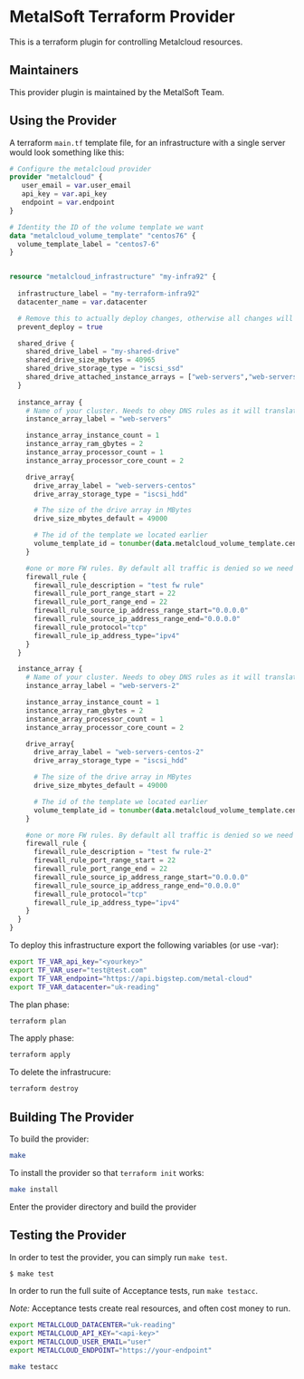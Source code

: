 MetalSoft Terraform Provider
==================
This is a terraform plugin for controlling Metalcloud resources.

Maintainers
-----------

This provider plugin is maintained by the MetalSoft Team.

Using the Provider
------------------
A terraform `main.tf` template file, for an infrastructure with a single server would look something like this:

```terraform
# Configure the metalcloud provider
provider "metalcloud" {
   user_email = var.user_email
   api_key = var.api_key 
   endpoint = var.endpoint
}

# Identity the ID of the volume template we want
data "metalcloud_volume_template" "centos76" {
  volume_template_label = "centos7-6"
}


resource "metalcloud_infrastructure" "my-infra92" {
  
  infrastructure_label = "my-terraform-infra92"
  datacenter_name = var.datacenter

  # Remove this to actually deploy changes, otherwise all changes will remain in edit mode only.
  prevent_deploy = true 

  shared_drive {
    shared_drive_label = "my-shared-drive"
    shared_drive_size_mbytes = 40965
    shared_drive_storage_type = "iscsi_ssd"
    shared_drive_attached_instance_arrays = ["web-servers","web-servers-2"]
  }
  
  instance_array {
    # Name of your cluster. Needs to obey DNS rules as it will translate into a DNS record.
    instance_array_label = "web-servers"

    instance_array_instance_count = 1
    instance_array_ram_gbytes = 2
    instance_array_processor_count = 1
    instance_array_processor_core_count = 2

    drive_array{
      drive_array_label = "web-servers-centos"
      drive_array_storage_type = "iscsi_hdd"

      # The size of the drive array in MBytes
      drive_size_mbytes_default = 49000

      # The id of the template we located earlier
      volume_template_id = tonumber(data.metalcloud_volume_template.centos76.id)
    }

    #one or more FW rules. By default all traffic is denied so we need at least one entry.
    firewall_rule {
      firewall_rule_description = "test fw rule"
      firewall_rule_port_range_start = 22
      firewall_rule_port_range_end = 22
      firewall_rule_source_ip_address_range_start="0.0.0.0"
      firewall_rule_source_ip_address_range_end="0.0.0.0"
      firewall_rule_protocol="tcp"
      firewall_rule_ip_address_type="ipv4"
    }
  }

  instance_array {
    # Name of your cluster. Needs to obey DNS rules as it will translate into a DNS record.
    instance_array_label = "web-servers-2"

    instance_array_instance_count = 1
    instance_array_ram_gbytes = 2
    instance_array_processor_count = 1
    instance_array_processor_core_count = 2

    drive_array{
      drive_array_label = "web-servers-centos-2"
      drive_array_storage_type = "iscsi_hdd"

      # The size of the drive array in MBytes
      drive_size_mbytes_default = 49000

      # The id of the template we located earlier
      volume_template_id = tonumber(data.metalcloud_volume_template.centos76.id)
    }

    #one or more FW rules. By default all traffic is denied so we need at least one entry.
    firewall_rule {
      firewall_rule_description = "test fw rule-2"
      firewall_rule_port_range_start = 22
      firewall_rule_port_range_end = 22
      firewall_rule_source_ip_address_range_start="0.0.0.0"
      firewall_rule_source_ip_address_range_end="0.0.0.0"
      firewall_rule_protocol="tcp"
      firewall_rule_ip_address_type="ipv4"
    }
  }
}
```

To deploy this infrastructure export the following variables (or use -var):

```bash
export TF_VAR_api_key="<yourkey>"
export TF_VAR_user="test@test.com"
export TF_VAR_endpoint="https://api.bigstep.com/metal-cloud"
export TF_VAR_datacenter="uk-reading"
```

The plan phase:
```bash
terraform plan
```

The apply phase:
```bash
terraform apply
```

To delete the infrastrucure:
```bash
terraform destroy
```

Building The Provider
---------------------

To build the provider:

```sh
make
```

To install the provider so that `terraform init` works:
```sh
make install
```

Enter the provider directory and build the provider

Testing the Provider
---------------------------

In order to test the provider, you can simply run `make test`.

```sh
$ make test
```

In order to run the full suite of Acceptance tests, run `make testacc`.

*Note:* Acceptance tests create real resources, and often cost money to run.

```sh
export METALCLOUD_DATACENTER="uk-reading"
export METALCLOUD_API_KEY="<api-key>"
export METALCLOUD_USER_EMAIL="user"
export METALCLOUD_ENDPOINT="https://your-endpoint"

make testacc
```
